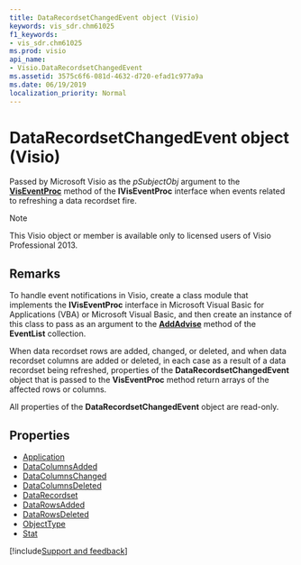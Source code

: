```yaml
---
title: DataRecordsetChangedEvent object (Visio)
keywords: vis_sdr.chm61025
f1_keywords:
- vis_sdr.chm61025
ms.prod: visio
api_name:
- Visio.DataRecordsetChangedEvent
ms.assetid: 3575c6f6-081d-4632-d720-efad1c977a9a
ms.date: 06/19/2019
localization_priority: Normal
---
```



# DataRecordsetChangedEvent object (Visio)

Passed by Microsoft Visio as the _pSubjectObj_ argument to the **[VisEventProc](Visio.IVisEventProc.VisEventProc.md)** method of the **IVisEventProc** interface when events related to refreshing a data recordset fire.

> [!NOTE] 
> This Visio object or member is available only to licensed users of Visio Professional 2013.


## Remarks

To handle event notifications in Visio, create a class module that implements the **IVisEventProc** interface in Microsoft Visual Basic for Applications (VBA) or Microsoft Visual Basic, and then create an instance of this class to pass as an argument to the **[AddAdvise](Visio.EventList.AddAdvise.md)** method of the **EventList** collection.

When data recordset rows are added, changed, or deleted, and when data recordset columns are added or deleted, in each case as a result of a data recordset being refreshed, properties of the **DataRecordsetChangedEvent** object that is passed to the **VisEventProc** method return arrays of the affected rows or columns.

All properties of the **DataRecordsetChangedEvent** object are read-only.

## Properties

-  [Application](Visio.DataRecordsetChangedEvent.Application.md)
-  [DataColumnsAdded](Visio.DataRecordsetChangedEvent.DataColumnsAdded.md)
-  [DataColumnsChanged](Visio.DataRecordsetChangedEvent.DataColumnsChanged.md)
-  [DataColumnsDeleted](Visio.DataRecordsetChangedEvent.DataColumnsDeleted.md)
-  [DataRecordset](Visio.DataRecordsetChangedEvent.DataRecordset.md)
-  [DataRowsAdded](Visio.DataRecordsetChangedEvent.DataRowsAdded.md)
-  [DataRowsDeleted](Visio.DataRecordsetChangedEvent.DataRowsDeleted.md)
-  [ObjectType](Visio.DataRecordsetChangedEvent.ObjectType.md)
-  [Stat](Visio.DataRecordsetChangedEvent.Stat.md)


[!include[Support and feedback](~/includes/feedback-boilerplate.md)]